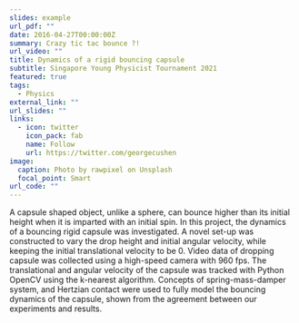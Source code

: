 ```yaml
---
slides: example
url_pdf: ""
date: 2016-04-27T00:00:00Z
summary: Crazy tic tac bounce ?!
url_video: ""
title: Dynamics of a rigid bouncing capsule
subtitle: Singapore Young Physicist Tournament 2021
featured: true
tags:
  - Physics
external_link: ""
url_slides: ""
links:
  - icon: twitter
    icon_pack: fab
    name: Follow
    url: https://twitter.com/georgecushen
image:
  caption: Photo by rawpixel on Unsplash
  focal_point: Smart
url_code: ""
---
```

A capsule shaped object, unlike a sphere, can bounce higher than its initial height when it is imparted with an initial spin. In this project, the dynamics of a bouncing rigid capsule was investigated. A novel set-up was constructed to vary the drop height and initial angular velocity, while keeping the initial translational velocity to be 0. Video data of dropping capsule was collected using a high-speed camera with 960 fps. The translational and angular velocity of the capsule was tracked with Python OpenCV using the k-nearest algorithm. Concepts of spring-mass-damper system, and Hertzian contact were used to fully model the bouncing dynamics of the capsule, shown from the agreement between our experiments and results.